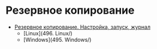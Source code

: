 # Резервное копирование

- [Резервное копирование. Настройка, запуск, журнал](backup.md)
  - [Linux](496. Linux/)
  - [Windows](495. Windows/)

